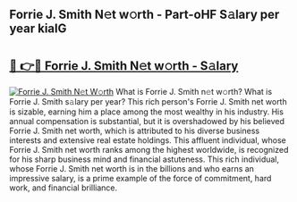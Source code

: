 ## Forrie J. Smith N𝚎t w𝚘rth - Part-oHF S𝚊lary per year kialG

# <h2><a href="http://gc37zw1.nevu.top/?p=Forrie+J.+Smith">🔗 👉🔴 Forrie J. Smith N𝚎t w𝚘rth - S𝚊lary</a></h2>

[![Forrie J. Smith N𝚎t W𝚘rth](https://i.imgur.com/Oavwk0R.jpeg)](http://gc37zw1.nevu.top/?p=Forrie+J.+Smith)
What is Forrie J. Smith n𝚎t w𝚘rth? What is Forrie J. Smith s𝚊lary per year?
This rich person's Forrie J. Smith net worth is sizable, earning him a place among the most wealthy in his industry. His annual compensation is substantial, but it is overshadowed by his believed Forrie J. Smith net worth, which is attributed to his diverse business interests and extensive real estate holdings. This affluent individual, whose Forrie J. Smith net worth ranks among the highest worldwide, is recognized for his sharp business mind and financial astuteness. This rich individual, whose Forrie J. Smith net worth is in the billions and who earns an impressive salary, is a prime example of the force of commitment, hard work, and financial brilliance.
